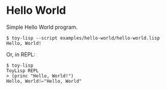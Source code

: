 # Hello World

Simple Hello World program.

```console
$ toy-lisp --script examples/hello-world/hello-world.lisp
Hello, World!
```

Or, in REPL:

```console
$ toy-lisp
ToyLisp REPL
> (princ "Hello, World!")
Hello, World!←"Hello, World"
```
